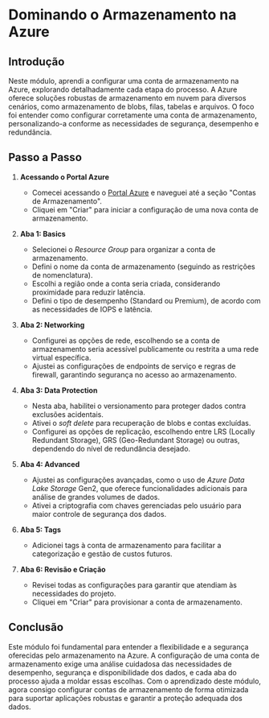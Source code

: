 # Dominando o Armazenamento na Azure

## Introdução

Neste módulo, aprendi a configurar uma conta de armazenamento na Azure, explorando detalhadamente cada etapa do processo. A Azure oferece soluções robustas de armazenamento em nuvem para diversos cenários, como armazenamento de blobs, filas, tabelas e arquivos. O foco foi entender como configurar corretamente uma conta de armazenamento, personalizando-a conforme as necessidades de segurança, desempenho e redundância.

## Passo a Passo

1. **Acessando o Portal Azure**

   - Comecei acessando o [Portal Azure](https://portal.azure.com/) e naveguei até a seção "Contas de Armazenamento".
   - Cliquei em "Criar" para iniciar a configuração de uma nova conta de armazenamento.

2. **Aba 1: Basics**

   - Selecionei o _Resource Group_ para organizar a conta de armazenamento.
   - Defini o nome da conta de armazenamento (seguindo as restrições de nomenclatura).
   - Escolhi a região onde a conta seria criada, considerando proximidade para reduzir latência.
   - Defini o tipo de desempenho (Standard ou Premium), de acordo com as necessidades de IOPS e latência.

3. **Aba 2: Networking**

   - Configurei as opções de rede, escolhendo se a conta de armazenamento seria acessível publicamente ou restrita a uma rede virtual específica.
   - Ajustei as configurações de endpoints de serviço e regras de firewall, garantindo segurança no acesso ao armazenamento.

4. **Aba 3: Data Protection**

   - Nesta aba, habilitei o versionamento para proteger dados contra exclusões acidentais.
   - Ativei o _soft delete_ para recuperação de blobs e contas excluídas.
   - Configurei as opções de replicação, escolhendo entre LRS (Locally Redundant Storage), GRS (Geo-Redundant Storage) ou outras, dependendo do nível de redundância desejado.

5. **Aba 4: Advanced**

   - Ajustei as configurações avançadas, como o uso de _Azure Data Lake Storage_ Gen2, que oferece funcionalidades adicionais para análise de grandes volumes de dados.
   - Ativei a criptografia com chaves gerenciadas pelo usuário para maior controle de segurança dos dados.

6. **Aba 5: Tags**

   - Adicionei tags à conta de armazenamento para facilitar a categorização e gestão de custos futuros.

7. **Aba 6: Revisão e Criação**
   - Revisei todas as configurações para garantir que atendiam às necessidades do projeto.
   - Cliquei em "Criar" para provisionar a conta de armazenamento.

## Conclusão

Este módulo foi fundamental para entender a flexibilidade e a segurança oferecidas pelo armazenamento na Azure. A configuração de uma conta de armazenamento exige uma análise cuidadosa das necessidades de desempenho, segurança e disponibilidade dos dados, e cada aba do processo ajuda a moldar essas escolhas. Com o aprendizado deste módulo, agora consigo configurar contas de armazenamento de forma otimizada para suportar aplicações robustas e garantir a proteção adequada dos dados.
